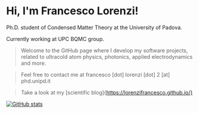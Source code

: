 # Hi, I'm Francesco Lorenzi!
Ph.D. student of Condensed Matter Theory at the University of Padova.

Currently working at UPC BQMC group.

> Welcome to the GitHub page where I develop my software projects, related to ultracold atom physics, photonics, applied electrodynamics and more.

> Feel free to contact me at francesco [dot] lorenzi [dot] 2 [at] phd.unipd.it 

> Take a look at my [scientific blog]{https://lorenzifrancesco.github.io/}

[![GitHub stats](https://github-readme-stats.vercel.app/api?username=lorenzifrancesco&count_private=true&show_icons=true&theme=gotham)](https://github.com/anuraghazra/github-readme-stats)

